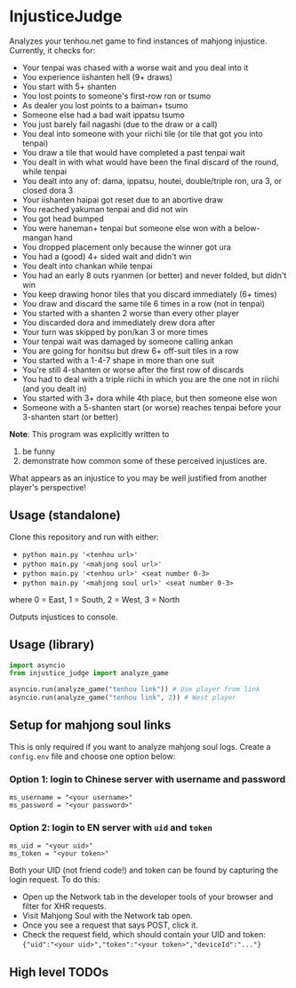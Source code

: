 # InjusticeJudge

Analyzes your tenhou.net game to find instances of mahjong injustice. Currently, it checks for:

- Your tenpai was chased with a worse wait and you deal into it
- You experience iishanten hell (9+ draws)
- You start with 5+ shanten
- You lost points to someone's first-row ron or tsumo
- As dealer you lost points to a baiman+ tsumo
- Someone else had a bad wait ippatsu tsumo
- You just barely fail nagashi (due to the draw or a call)
- You deal into someone with your riichi tile (or tile that got you into tenpai)
- You draw a tile that would have completed a past tenpai wait
- You dealt in with what would have been the final discard of the round, while tenpai
- You dealt into any of: dama, ippatsu, houtei, double/triple ron, ura 3, or closed dora 3
- Your iishanten haipai got reset due to an abortive draw
- You reached yakuman tenpai and did not win
- You got head bumped
- You were haneman+ tenpai but someone else won with a below-mangan hand
- You dropped placement only because the winner got ura
- You had a (good) 4+ sided wait and didn't win
- You dealt into chankan while tenpai
- You had an early 8 outs ryanmen (or better) and never folded, but didn't win
- You keep drawing honor tiles that you discard immediately (6+ times)
- You draw and discard the same tile 6 times in a row (not in tenpai)
- You started with a shanten 2 worse than every other player
- You discarded dora and immediately drew dora after
- Your turn was skipped by pon/kan 3 or more times
- Your tenpai wait was damaged by someone calling ankan
- You are going for honitsu but drew 6+ off-suit tiles in a row
- You started with a 1-4-7 shape in more than one suit
- You're still 4-shanten or worse after the first row of discards
- You had to deal with a triple riichi in which you are the one not in riichi (and you dealt in)
- You started with 3+ dora while 4th place, but then someone else won
- Someone with a 5-shanten start (or worse) reaches tenpai before your 3-shanten start (or better)

__Note__: This program was explicitly written to

1) be funny
2) demonstrate how common some of these perceived injustices are.

What appears as an injustice to you may be well justified from another player's perspective!

## Usage (standalone)

Clone this repository and run with either:

- `python main.py '<tenhou url>'`
- `python main.py '<mahjong soul url>'`
- `python main.py '<tenhou url>' <seat number 0-3>`
- `python main.py '<mahjong soul url>' <seat number 0-3>`

where 0 = East, 1 = South, 2 = West, 3 = North

Outputs injustices to console.

## Usage (library)

```python
import asyncio
from injustice_judge import analyze_game

asyncio.run(analyze_game("tenhou link")) # Use player from link
asyncio.run(analyze_game("tenhou link", 2)) # West player
```

## Setup for mahjong soul links

This is only required if you want to analyze mahjong soul logs. Create a `config.env` file and choose one option below:

### Option 1: login to Chinese server with username and password

    ms_username = "<your username>"
    ms_password = "<your password>"

### Option 2: login to EN server with `uid` and `token`

    ms_uid = "<your uid>"
    ms_token = "<your token>"

Both your UID (not friend code!) and token can be found by capturing the login request.
To do this:

- Open up the Network tab in the developer tools of your browser and filter for XHR requests.
- Visit Mahjong Soul with the Network tab open.
- Once you see a request that says POST, click it.
- Check the request field, which should contain your UID and token: `{"uid":"<your uid>","token":"<your token>","deviceId":"..."}`

## High level TODOs

